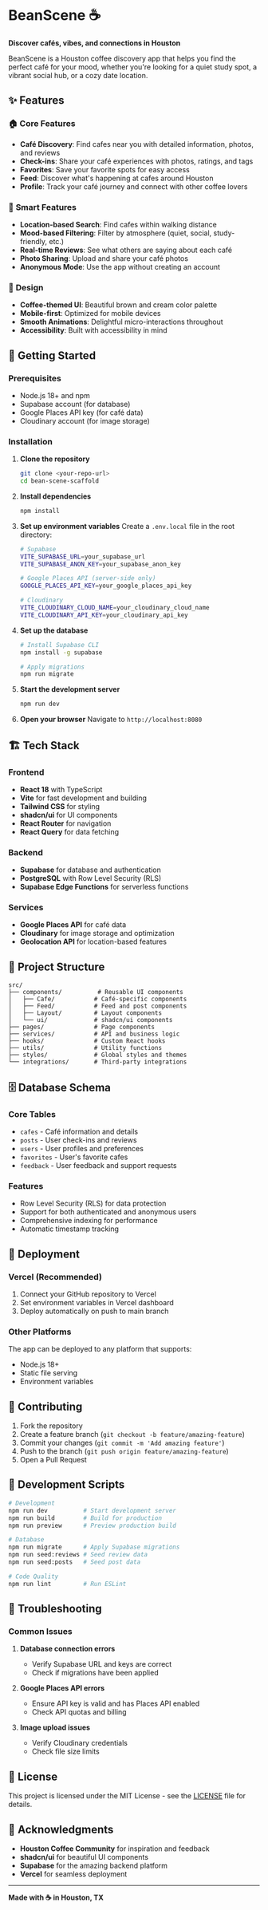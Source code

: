 # BeanScene ☕

**Discover cafés, vibes, and connections in Houston**

BeanScene is a Houston coffee discovery app that helps you find the perfect café for your mood, whether you're looking for a quiet study spot, a vibrant social hub, or a cozy date location.

## ✨ Features

### 🏠 **Core Features**
- **Café Discovery**: Find cafes near you with detailed information, photos, and reviews
- **Check-ins**: Share your café experiences with photos, ratings, and tags
- **Favorites**: Save your favorite spots for easy access
- **Feed**: Discover what's happening at cafes around Houston
- **Profile**: Track your café journey and connect with other coffee lovers

### 🎯 **Smart Features**
- **Location-based Search**: Find cafes within walking distance
- **Mood-based Filtering**: Filter by atmosphere (quiet, social, study-friendly, etc.)
- **Real-time Reviews**: See what others are saying about each café
- **Photo Sharing**: Upload and share your café photos
- **Anonymous Mode**: Use the app without creating an account

### 🎨 **Design**
- **Coffee-themed UI**: Beautiful brown and cream color palette
- **Mobile-first**: Optimized for mobile devices
- **Smooth Animations**: Delightful micro-interactions throughout
- **Accessibility**: Built with accessibility in mind

## 🚀 Getting Started

### Prerequisites
- Node.js 18+ and npm
- Supabase account (for database)
- Google Places API key (for café data)
- Cloudinary account (for image storage)

### Installation

1. **Clone the repository**
   ```bash
   git clone <your-repo-url>
   cd bean-scene-scaffold
   ```

2. **Install dependencies**
   ```bash
   npm install
   ```

3. **Set up environment variables**
   Create a `.env.local` file in the root directory:
   ```bash
   # Supabase
   VITE_SUPABASE_URL=your_supabase_url
   VITE_SUPABASE_ANON_KEY=your_supabase_anon_key
   
   # Google Places API (server-side only)
   GOOGLE_PLACES_API_KEY=your_google_places_api_key
   
   # Cloudinary
   VITE_CLOUDINARY_CLOUD_NAME=your_cloudinary_cloud_name
   VITE_CLOUDINARY_API_KEY=your_cloudinary_api_key
   ```

4. **Set up the database**
   ```bash
   # Install Supabase CLI
   npm install -g supabase
   
   # Apply migrations
   npm run migrate
   ```

5. **Start the development server**
   ```bash
   npm run dev
   ```

6. **Open your browser**
   Navigate to `http://localhost:8080`

## 🏗️ Tech Stack

### **Frontend**
- **React 18** with TypeScript
- **Vite** for fast development and building
- **Tailwind CSS** for styling
- **shadcn/ui** for UI components
- **React Router** for navigation
- **React Query** for data fetching

### **Backend**
- **Supabase** for database and authentication
- **PostgreSQL** with Row Level Security (RLS)
- **Supabase Edge Functions** for serverless functions

### **Services**
- **Google Places API** for café data
- **Cloudinary** for image storage and optimization
- **Geolocation API** for location-based features

## 📁 Project Structure

```
src/
├── components/          # Reusable UI components
│   ├── Cafe/           # Café-specific components
│   ├── Feed/           # Feed and post components
│   ├── Layout/         # Layout components
│   └── ui/             # shadcn/ui components
├── pages/              # Page components
├── services/           # API and business logic
├── hooks/              # Custom React hooks
├── utils/              # Utility functions
├── styles/             # Global styles and themes
└── integrations/       # Third-party integrations
```

## 🗄️ Database Schema

### **Core Tables**
- `cafes` - Café information and details
- `posts` - User check-ins and reviews
- `users` - User profiles and preferences
- `favorites` - User's favorite cafes
- `feedback` - User feedback and support requests

### **Features**
- Row Level Security (RLS) for data protection
- Support for both authenticated and anonymous users
- Comprehensive indexing for performance
- Automatic timestamp tracking

## 🚀 Deployment

### **Vercel (Recommended)**
1. Connect your GitHub repository to Vercel
2. Set environment variables in Vercel dashboard
3. Deploy automatically on push to main branch

### **Other Platforms**
The app can be deployed to any platform that supports:
- Node.js 18+
- Static file serving
- Environment variables

## 🤝 Contributing

1. Fork the repository
2. Create a feature branch (`git checkout -b feature/amazing-feature`)
3. Commit your changes (`git commit -m 'Add amazing feature'`)
4. Push to the branch (`git push origin feature/amazing-feature`)
5. Open a Pull Request

## 📝 Development Scripts

```bash
# Development
npm run dev          # Start development server
npm run build        # Build for production
npm run preview      # Preview production build

# Database
npm run migrate      # Apply Supabase migrations
npm run seed:reviews # Seed review data
npm run seed:posts   # Seed post data

# Code Quality
npm run lint         # Run ESLint
```

## 🐛 Troubleshooting

### **Common Issues**

1. **Database connection errors**
   - Verify Supabase URL and keys are correct
   - Check if migrations have been applied

2. **Google Places API errors**
   - Ensure API key is valid and has Places API enabled
   - Check API quotas and billing

3. **Image upload issues**
   - Verify Cloudinary credentials
   - Check file size limits

## 📄 License

This project is licensed under the MIT License - see the [LICENSE](LICENSE) file for details.

## 🙏 Acknowledgments

- **Houston Coffee Community** for inspiration and feedback
- **shadcn/ui** for beautiful UI components
- **Supabase** for the amazing backend platform
- **Vercel** for seamless deployment

---

**Made with ☕ in Houston, TX**